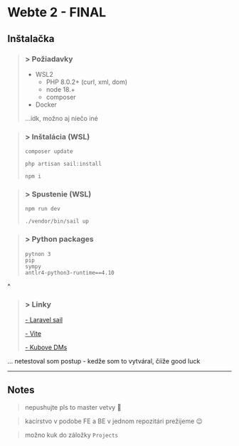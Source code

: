 # Webte 2 - FINAL

## Inštalačka

>### > Požiadavky
>- WSL2
>   - PHP 8.0.2+ (curl, xml, dom)
>   - node 18.+
>   - composer
>- Docker
>
> ...idk, možno aj niečo iné

>### > Inštalácia (WSL)
>```
>composer update
>
>php artisan sail:install
>
>npm i
>```

>### > Spustenie (WSL)
>```
>npm run dev
>```
>
>```
>./vendor/bin/sail up
>```

>### > Python packages
>```
>pytnon 3 
>pip
>sympy
>antlr4-python3-runtime==4.10
>```
^


>### > Linky
>[- Laravel sail](https://laravel.com/docs/10.x/sail)
>
>[- Vite](https://vitejs.dev/guide/cli.html)
>
>[- Kubove DMs](https://chat.openai.com/)

... netestoval som postup - kedže som to vytváral, čííže good luck

---

## Notes

> 
> nepushujte pls to master vetvy 💙
>

>
> kacírstvo v podobe FE a BE v jednom repozitári prežijeme :wink:
>

>
> možno kuk do záložky `Projects`
>
